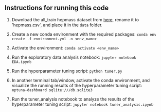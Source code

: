 ## Instructions for running this code

1. Download the all_train hepmass dataset from [here](https://raw.githubusercontent.com/jeffheaton/jheaton-ds2/main/kdd-with-columns.csv), rename it to 'hepmass.csv', and place it in the `data` folder.

2. Create a new conda environment with the required packages:
`conda env create -f environment.yml -n <env_name>`

3. Activate the environment:
`conda activate <env_name>`

4. Run the exploratory data analysis notebook:
`jupyter notebook EDA.ipynb`

5. Run the hyperparameter tuning script:
`python tuner.py`

6. In another terminal tab/window, activate the conda environment, and visualize the running results of the hyperparameter tuning script:
`optuna-dashboard sqlite:///db.sqlite3`

7. Run the tuner_analysis notebook to analyze the results of the hyperparameter tuning script:
`jupyter notebook tuner_analysis.ipynb`
